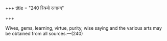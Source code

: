 +++
title = "240 स्त्रियो रत्नान्य्"

+++

Wives, gems, learning, virtue, purity, wise saying and the various arts may be obtained from all sources.—(240)